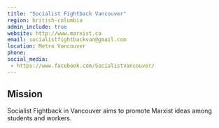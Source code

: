 ```yaml
---
title: "Socialist Fightback Vancouver"
region: british-columbia
admin_include: true
website: http://www.marxist.ca
email: socialistfightbackvan@gmail.com
location: Metro Vancouver
phone: 
social_media: 
 - https://www.facebook.com/Socialistvancouver/
---
```


## Mission

Socialist Fightback in Vancouver aims to promote Marxist ideas among students and workers.

